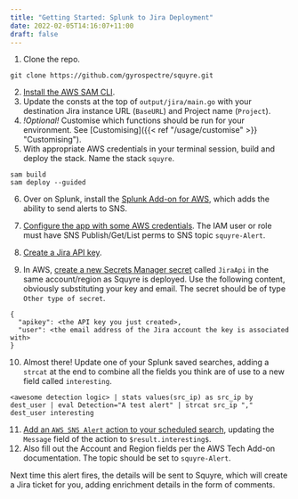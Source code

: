 ```yaml
---
title: "Getting Started: Splunk to Jira Deployment"
date: 2022-02-05T14:16:07+11:00
draft: false
---
```


1. Clone the repo.
```
git clone https://github.com/gyrospectre/squyre.git
```
2. [Install the AWS SAM CLI](https://docs.aws.amazon.com/serverless-application-model/latest/developerguide/serverless-sam-cli-install.html).
3. Update the consts at the top of `output/jira/main.go` with your destination Jira instance URL (`BaseURL`) and Project name (`Project`).
4. *!Optional!* Customise which functions should be run for your environment. See [Customising]({{< ref "/usage/customise" >}} "Customising").
5. With appropriate AWS credentials in your terminal session, build and deploy the stack. Name the stack `squyre`.
```
sam build
sam deploy --guided
```
6. Over on Splunk, install the [Splunk Add-on for AWS](https://splunkbase.splunk.com/app/1876/), which adds the ability to send alerts to SNS.
7. [Configure the app with some AWS credentials](https://docs.splunk.com/Documentation/AddOns/released/AWS/Setuptheadd-on). The IAM user or role must have SNS Publish/Get/List perms to SNS topic `squyre-Alert`.

8. [Create a Jira API key](https://support.atlassian.com/atlassian-account/docs/manage-api-tokens-for-your-atlassian-account/).
9. In AWS, [create a new Secrets Manager secret](https://docs.aws.amazon.com/secretsmanager/latest/userguide/manage_create-basic-secret.html) called `JiraApi` in the same account/region as Squyre is deployed. Use the following content, obviously substituting your key and email. The secret should be of type `Other type of secret`.
```
{
  "apikey": <the API key you just created>,
  "user": <the email address of the Jira account the key is associated with>
}
```
10. Almost there! Update one of your Splunk saved searches, adding a `strcat` at the end to combine all the fields you think are of use to a new field called `interesting`.

`<awesome detection logic> | stats values(src_ip) as src_ip by dest_user | eval Detection="A test alert" | strcat src_ip "," dest_user interesting`

11. [Add an `AWS SNS Alert` action to your scheduled search](https://docs.splunk.com/Documentation/AddOns/released/AWS/ModularAlert), updating the `Message` field of the action to `$result.interesting$`.
12. Also fill out the Account and Region fields per the AWS Tech Add-on documentation. The topic should be set to `squyre-Alert`.

Next time this alert fires, the details will be sent to Squyre, which will create a Jira ticket for you, adding enrichment details in the form of comments.
